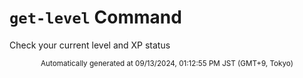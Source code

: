 # `get-level` Command

Check your current level and XP status

<div align="center"><sub>Automatically generated at 09/13/2024, 01:12:55 PM JST (GMT+9, Tokyo)</sub></div>